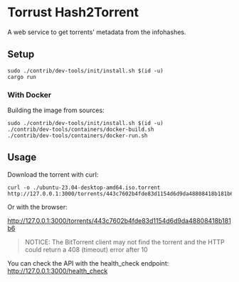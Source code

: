 # Torrust Hash2Torrent

A web service to get torrents' metadata from the infohashes.

## Setup

```console
sudo ./contrib/dev-tools/init/install.sh $(id -u)
cargo run
```

### With Docker

Building the image from sources:

```console
sudo ./contrib/dev-tools/init/install.sh $(id -u)
./contrib/dev-tools/containers/docker-build.sh
./contrib/dev-tools/containers/docker-run.sh
```

## Usage

Download the torrent with curl:

```console
curl -o ./ubuntu-23.04-desktop-amd64.iso.torrent http://127.0.0.1:3000/torrents/443c7602b4fde83d1154d6d9da48808418b181b6
```

Or with the browser:

<http://127.0.0.1:3000/torrents/443c7602b4fde83d1154d6d9da48808418b181b6>

> NOTICE: The BitTorrent client may not find the torrent and the HTTP could return a 408 (timeout) error after 10

You can check the API with the health_check endpoint: <http://127.0.0.1:3000/health_check>
